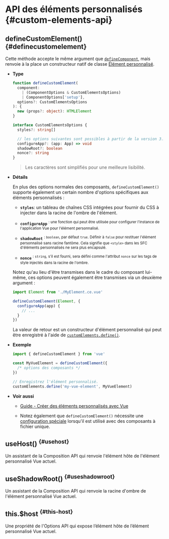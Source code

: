 # API des éléments personnalisés {#custom-elements-api}

## defineCustomElement() {#definecustomelement}

Cette méthode accepte le même argument que [`defineComponent`](#definecomponent), mais renvoie à la place un constructeur natif de classe [Élément personnalisé](https://developer.mozilla.org/en-US/docs/Web/Web_Components/Using_custom_elements).

- **Type**

  ```ts
  function defineCustomElement(
    component:
      | (ComponentOptions & CustomElementsOptions)
      | ComponentOptions['setup'],
    options?: CustomElementsOptions
  ): {
    new (props?: object): HTMLElement
  }

  interface CustomElementsOptions {
    styles?: string[]

    // les options suivantes sont possibles à partir de la version 3.5
    configureApp?: (app: App) => void
    shadowRoot?: boolean
    nonce?: string
  }
  ```

  > Les caractères sont simplifiés pour une meilleure lisibilité.

- **Détails**

  En plus des options normales des composants, `defineCustomElement()` supporte également un certain nombre d'options spécifiques aux éléments personnalisés :

  - **`styles`**: un tableau de chaînes CSS intégrées pour fournir du CSS à injecter dans la racine de l'ombre de l'élément.

  - **`configureApp`** <sup class="vt-badge" data-text="3.5+"/>: une fonction qui peut être utilisée pour configurer l'instance de l'application Vue pour l'élément personnalisé.

  - **`shadowRoot`** <sup class="vt-badge" data-text="3.5+"/>: `boolean`, par défaut `true`. Définir à `false` pour restituer l'élément personnalisé sans racine fantôme. Cela signifie que `<style>` dans les SFC d'éléments personnalisés ne sera plus encapsulé.

  - **`nonce`** <sup class="vt-badge" data-text="3.5+"/>: `string`, s'il est fourni, sera défini comme l'attribut `nonce` sur les tags de style injectés dans la racine de l'ombre.

  Notez qu'au lieu d'être transmises dans le cadre du composant lui-même, ces options peuvent également être transmises via un deuxième argument :

  ```js
  import Element from './MyElement.ce.vue'

  defineCustomElement(Element, {
    configureApp(app) {
      // ...
    }
  })
  ```

  La valeur de retour est un constructeur d'élément personnalisé qui peut être enregistré à l'aide de [`customElements.define()`](https://developer.mozilla.org/en-US/docs/Web/API/CustomElementRegistry/define).

- **Exemple**

  ```js
  import { defineCustomElement } from 'vue'

  const MyVueElement = defineCustomElement({
    /* options des composants */
  })

  // Enregistrez l'élément personnalisé.
  customElements.define('my-vue-element', MyVueElement)
  ```

- **Voir aussi**

  - [Guide - Créer des éléments personnalisés avec Vue](/guide/extras/web-components#building-custom-elements-with-vue)

  - Notez également que `defineCustomElement()` nécessite une [configuration spéciale](/guide/extras/web-components#sfc-as-custom-element) lorsqu'il est utilisé avec des composants à fichier unique.

## useHost() <sup class="vt-badge" data-text="3.5+"/> {#usehost}

Un assistant de la Composition API qui renvoie l'élément hôte de l'élément personnalisé Vue actuel.

## useShadowRoot() <sup class="vt-badge" data-text="3.5+"/> {#useshadowroot}

Un assistant de la Composition API qui renvoie la racine d'ombre de l'élément personnalisé Vue actuel.

## this.$host <sup class="vt-badge" data-text="3.5+"/> {#this-host}

Une propriété de l'Options API qui expose l’élément hôte de l’élément personnalisé Vue actuel.
